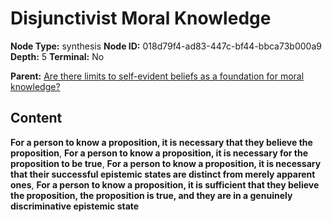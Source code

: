 # Disjunctivist Moral Knowledge

**Node Type:** synthesis
**Node ID:** 018d79f4-ad83-447c-bf44-bbca73b000a9
**Depth:** 5
**Terminal:** No

**Parent:** [Are there limits to self-evident beliefs as a foundation for moral knowledge?](are-there-limits-to-self-evident-beliefs-as-a-foundation-for-moral-knowledge-antithesis-fee5ad3f-3cae-4fb0-b434-28f5b55f9bfe.md)

## Content

**For a person to know a proposition, it is necessary that they believe the proposition**, **For a person to know a proposition, it is necessary for the proposition to be true**, **For a person to know a proposition, it is necessary that their successful epistemic states are distinct from merely apparent ones**, **For a person to know a proposition, it is sufficient that they believe the proposition, the proposition is true, and they are in a genuinely discriminative epistemic state**
